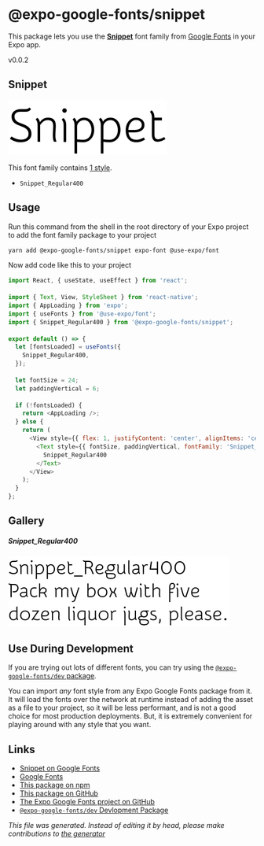 # @expo-google-fonts/snippet

This package lets you use the [**Snippet**](https://fonts.google.com/specimen/Snippet) font family from [Google Fonts](https://fonts.google.com/) in your Expo app.

v0.0.2

## Snippet

![Snippet](./font-family.png)

This font family contains [1 style](#gallery).

- `Snippet_Regular400`

## Usage

Run this command from the shell in the root directory of your Expo project to add the font family package to your project
```sh
yarn add @expo-google-fonts/snippet expo-font @use-expo/font
```

Now add code like this to your project
```js
import React, { useState, useEffect } from 'react';

import { Text, View, StyleSheet } from 'react-native';
import { AppLoading } from 'expo';
import { useFonts } from '@use-expo/font';
import { Snippet_Regular400 } from '@expo-google-fonts/snippet';

export default () => {
  let [fontsLoaded] = useFonts({
    Snippet_Regular400,
  });

  let fontSize = 24;
  let paddingVertical = 6;

  if (!fontsLoaded) {
    return <AppLoading />;
  } else {
    return (
      <View style={{ flex: 1, justifyContent: 'center', alignItems: 'center' }}>
        <Text style={{ fontSize, paddingVertical, fontFamily: 'Snippet_Regular400' }}>
          Snippet_Regular400
        </Text>
      </View>
    );
  }
};

```

## Gallery

##### Snippet_Regular400
![Snippet_Regular400](./8cc4ae1951b9917cd740fe17346eee27c893d200ad251063c1aa3c48b6e02682.ttf.png)


## Use During Development

If you are trying out lots of different fonts, you can try using the [`@expo-google-fonts/dev` package](https://www.npmjs.com/package/@expo-google-fonts/dev).

You can import *any* font style from any Expo Google Fonts package from it. It will load the fonts
over the network at runtime instead of adding the asset as a file to your project, so it will be 
less performant, and is not a good choice for most production deployments. But, it is extremely convenient
for playing around with any style that you want.

## Links

- [Snippet on Google Fonts](https://fonts.google.com/specimen/Snippet)
- [Google Fonts](https://fonts.google.com/)
- [This package on npm](https://www.npmjs.com/package/@expo-google-fonts/snippet)
- [This package on GitHub](https://github.com/expo/google-fonts/tree/master/font-packages/snippet)
- [The Expo Google Fonts project on GitHub](https://github.com/expo/google-fonts)
- [`@expo-google-fonts/dev` Devlopment Package](https://github.com/expo/google-fonts/tree/master/font-packages/dev)


*This file was generated. Instead of editing it by head, please make contributions to [the generator](https://github.com/expo/google-fonts/tree/master/packages/generator)*
